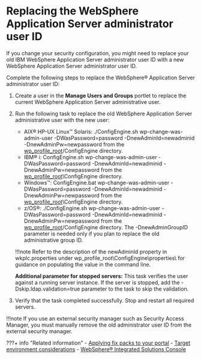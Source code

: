 # Replacing the WebSphere Application Server administrator user ID

If you change your security configuration, you might need to replace your old IBM WebSphere Application Server administrator user ID with a new WebSphere Application Server administrator user ID.

Complete the following steps to replace the WebSphere® Application Server administrator user ID:

1.  Create a user in the **Manage Users and Groups** portlet to replace the current WebSphere Application Server administrative user.

2.  Run the following task to replace the old WebSphere Application Server administrative user with the new user:


    -   AIX® HP-UX Linux™ Solaris: ./ConfigEngine.sh wp-change-was-admin-user -DWasPassword=password -DnewAdminId=newadminid -DnewAdminPw=newpassword from the [wp\_profile\_root](../../../../../../guide_me/wpsdirstr.md#wp_profile_root)/ConfigEngine directory.
    -   IBM® i: ConfigEngine.sh wp-change-was-admin-user -DWasPassword=password -DnewAdminId=newadminid -DnewAdminPw=newpassword from the [wp\_profile\_root](../../../../../../guide_me/wpsdirstr.md#wp_profile_root)\\ConfigEngine directory.
    -   Windows™: ConfigEngine.bat wp-change-was-admin-user -DWasPassword=password -DnewAdminId=newadminid -DnewAdminPw=newpassword from the [wp\_profile\_root](../../../../../../guide_me/wpsdirstr.md#wp_profile_root)\\ConfigEngine directory.
    -   z/OS®: ./ConfigEngine.sh wp-change-was-admin-user -DWasPassword=password -DnewAdminId=newadminid -DnewAdminPw=newpassword from the [wp\_profile\_root](../../../../../../guide_me/wpsdirstr.md#wp_profile_root)/ConfigEngine directory. The -DnewAdminGroupID parameter is needed only if you plan to replace the old administrative group ID.

    !!!note
        Refer to the description of the newAdminId property in wkplc.properties under wp\_profile\_root\\ConfigEngine\\properties\\ for guidance on populating the value in the command line.


    **Additional parameter for stopped servers:** This task verifies the user against a running server instance. If the server is stopped, add the -Dskip.ldap.validation=true parameter to the task to skip the validation.

3.  Verify that the task completed successfully. Stop and restart all required servers.

!!!note
    If you use an external security manager such as Security Access Manager, you must manually remove the old administrator user ID from the external security manager.



???+ info "Related information"
    - [Applying fix packs to your portal](../../../../manage_portal_using_iim/apply_fixpacks.md)
    - [Target environment considerations](../../../../migrate/settingup_target_env/mig_plan_targetenvironment.md)
    - [WebSphere® Integrated Solutions Console](../../../../portal_admin_tools/WebSphere_Integrated_Solutions_Console.md)

